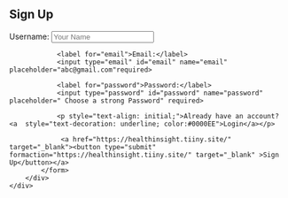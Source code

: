 <!DOCTYPE html>
<html lang="en">
<head>
    <title>Signup Form</title>
    <link rel="stylesheet" href="SignUp.css">
</head>
<body> 
    <div class="container">
        <div class="form-wrap">
            <h2>Sign Up</h2>
            <form>
                <label for="username">Username:</label>
                <input type="text" id="username" name="username" placeholder="Your Name" required>

                <label for="email">Email:</label>
                <input type="email" id="email" name="email"  placeholder="abc@gmail.com"required>

                <label for="password">Password:</label>
                <input type="password" id="password" name="password" placeholder=" Choose a strong Password" required>

                <p style="text-align: initial;">Already have an account? <a  style="text-decoration: underline; color:#0000EE">Login</a></p>

                 <a href="https://healthinsight.tiiny.site/" target="_blank"><button type="submit" formaction="https://healthinsight.tiiny.site/" target="_blank" >Sign Up</button></a>
            </form>
        </div>
    </div>
</body>
</html>
<!--The submit button does not land you to next tab!!-->
